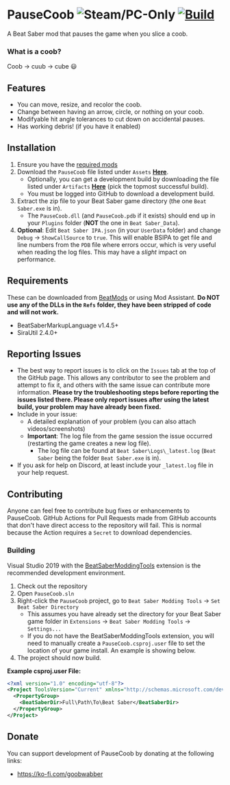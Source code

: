 # PauseCoob ![Steam/PC-Only](https://goobi.moe/badges/api/v2/text?text=Steam/PC-Only&widthPadding=-80) [![Build](https://github.com/Goobwabber/PauseCoob/workflows/Build/badge.svg?event=push)](https://github.com/Goobwabber/PauseCoob/actions?query=workflow%3ABuild+branch%3Amain)
A Beat Saber mod that pauses the game when you slice a coob.

### What is a coob?
Coob -> cuub -> cube 😃

## Features
* You can move, resize, and recolor the coob.
* Change between having an arrow, circle, or nothing on your coob.
* Modifyable hit angle tolerances to cut down on accidental pauses.
* Has working debris! (if you have it enabled)

## Installation
1. Ensure you have the [required mods](https://github.com/Goobwabber/PauseCoob#requirements)
2. Download the `PauseCoob` file listed under `Assets` **[Here](https://github.com/Goobwabber/PauseCoob/releases)**.
    * Optionally, you can get a development build by downloading the file listed under `Artifacts` **[Here](https://github.com/Goobwabber/PauseCoob/actions?query=workflow%3ABuild+branch%3Amain)** (pick the topmost successful build).
    * You must be logged into GitHub to download a development build.
3. Extract the zip file to your Beat Saber game directory (the one `Beat Saber.exe` is in).
    * The `PauseCoob.dll` (and `PauseCoob.pdb` if it exists) should end up in your `Plugins` folder (**NOT** the one in `Beat Saber_Data`).
4. **Optional**: Edit `Beat Saber IPA.json` (in your `UserData` folder) and change `Debug` -> `ShowCallSource` to `true`. This will enable BSIPA to get file and line numbers from the `PDB` file where errors occur, which is very useful when reading the log files. This may have a *slight* impact on performance.

## Requirements
These can be downloaded from [BeatMods](https://beatmods.com/#/mods) or using Mod Assistant. **Do NOT use any of the DLLs in the `Refs` folder, they have been stripped of code and will not work.**
* BeatSaberMarkupLanguage v1.4.5+
* SiraUtil 2.4.0+

## Reporting Issues
* The best way to report issues is to click on the `Issues` tab at the top of the GitHub page. This allows any contributor to see the problem and attempt to fix it, and others with the same issue can contribute more information. **Please try the troubleshooting steps before reporting the issues listed there. Please only report issues after using the latest build, your problem may have already been fixed.**
* Include in your issue:
  * A detailed explanation of your problem (you can also attach videos/screenshots)
  * **Important**: The log file from the game session the issue occurred (restarting the game creates a new log file).
    * The log file can be found at `Beat Saber\Logs\_latest.log` (`Beat Saber` being the folder `Beat Saber.exe` is in).
* If you ask for help on Discord, at least include your `_latest.log` file in your help request.

## Contributing
Anyone can feel free to contribute bug fixes or enhancements to PauseCoob. GitHub Actions for Pull Requests made from GitHub accounts that don't have direct access to the repository will fail. This is normal because the Action requires a `Secret` to download dependencies.
### Building
Visual Studio 2019 with the [BeatSaberModdingTools](https://github.com/Zingabopp/BeatSaberModdingTools) extension is the recommended development environment.
1. Check out the repository
2. Open `PauseCoob.sln`
3. Right-click the `PauseCoob` project, go to `Beat Saber Modding Tools` -> `Set Beat Saber Directory`
   * This assumes you have already set the directory for your Beat Saber game folder in `Extensions` -> `Beat Saber Modding Tools` -> `Settings...`
   * If you do not have the BeatSaberModdingTools extension, you will need to manually create a `PauseCoob.csproj.user` file to set the location of your game install. An example is showing below.
4. The project should now build.

**Example csproj.user File:**
```xml
<?xml version="1.0" encoding="utf-8"?>
<Project ToolsVersion="Current" xmlns="http://schemas.microsoft.com/developer/msbuild/2003">
  <PropertyGroup>
    <BeatSaberDir>Full\Path\To\Beat Saber</BeatSaberDir>
  </PropertyGroup>
</Project>
```
## Donate
You can support development of PauseCoob by donating at the following links:
* https://ko-fi.com/goobwabber
